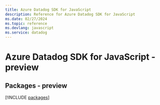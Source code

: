 ```yaml
---
title: Azure Datadog SDK for JavaScript
description: Reference for Azure Datadog SDK for JavaScript
ms.date: 02/27/2024
ms.topic: reference
ms.devlang: javascript
ms.service: datadog
---
```

# Azure Datadog SDK for JavaScript - preview
## Packages - preview
[!INCLUDE [packages](datadog-index.md)]